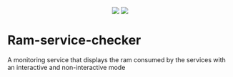 <p align="center">
  <img src="https://img.shields.io/badge/Monitoring-info-red?style=for-the-badge">
  <img src="https://img.shields.io/badge/Linux-Service-yellow?style=for-the-badge">
 
</p>
<h1 stytle="text-align:center;"> Ram-service-checker</h1>
A monitoring service that displays the ram consumed by the services with an interactive and non-interactive mode
